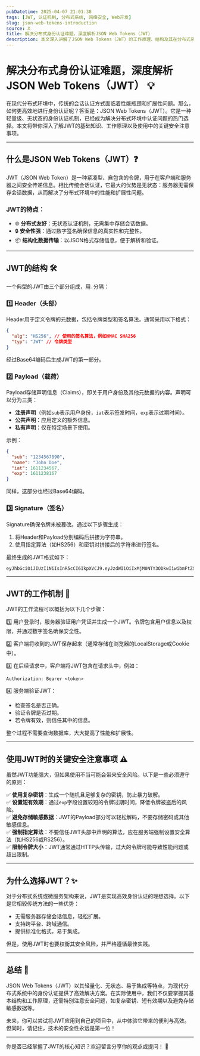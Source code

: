 ```yaml
---
pubDatetime: 2025-04-07 21:01:38
tags: [JWT, 认证机制, 分布式系统, 网络安全, Web开发]
slug: json-web-tokens-introduction
source: X
title: 解决分布式身份认证难题，深度解析JSON Web Tokens（JWT）
description: 本文深入讲解了JSON Web Tokens（JWT）的工作原理、结构及其在分布式系统中的应用，并总结了使用过程中的关键安全注意事项，让你快速掌握这一无状态认证机制的核心技术。
---
```


# 解决分布式身份认证难题，深度解析JSON Web Tokens（JWT） 💡

在现代分布式环境中，传统的会话认证方式面临着性能瓶颈和扩展性问题。那么，如何更高效地进行身份认证呢？答案是：JSON Web Tokens（JWT）。它是一种轻量级、无状态的身份认证机制，已经成为解决分布式环境中认证问题的热门选择。本文将带你深入了解JWT的基础知识、工作原理以及使用中的关键安全注意事项。

---

## 什么是JSON Web Tokens（JWT）❓

JWT（JSON Web Token）是一种紧凑型、自包含的令牌，用于在客户端和服务器之间安全传递信息。相比传统会话认证，它最大的优势是无状态：服务器无需保存会话数据，从而解决了分布式环境中的性能和扩展性问题。

### JWT的特点：

- 🌐 **分布式友好**：无状态认证机制，无需集中存储会话数据。
- 🔒 **安全性强**：通过数字签名确保信息的真实性和完整性。
- 📦 **结构化数据传输**：以JSON格式存储信息，便于解析和验证。

---

## JWT的结构 🛠️

一个典型的JWT由三个部分组成，用`.`分隔：

### 1️⃣ Header（头部）

Header用于定义令牌的元数据，包括令牌类型和签名算法。通常采用以下格式：

```json
{
  "alg": "HS256", // 使用的签名算法，例如HMAC SHA256
  "typ": "JWT" // 令牌类型
}
```

经过Base64编码后生成JWT的第一部分。

### 2️⃣ Payload（载荷）

Payload存储声明信息（Claims），即关于用户身份及其他元数据的内容。声明可以分为三类：

- **注册声明**（例如`sub`表示用户身份，`iat`表示签发时间，`exp`表示过期时间）。
- **公共声明**：应用定义的额外信息。
- **私有声明**：仅在特定场景下使用。

示例：

```json
{
  "sub": "1234567890",
  "name": "John Doe",
  "iat": 1611234567,
  "exp": 1611238167
}
```

同样，这部分也经过Base64编码。

### 3️⃣ Signature（签名）

Signature确保令牌未被篡改。通过以下步骤生成：

1. 将Header和Payload分别编码后拼接为字符串。
2. 使用指定算法（如HS256）和密钥对拼接后的字符串进行签名。

最终生成的JWT格式如下：

```
eyJhbGciOiJIUzI1NiIsInR5cCI6IkpXVCJ9.eyJzdWIiOiIxMjM0NTY3ODkwIiwibmFtZSI6IkpvaG4gRG9lIiwiaWF0IjoxNjExMjM0NTY3LCJleHAiOjE2MTEyMzgxNjd9.SflKxwRJSMeKKF2QT4fwpMeJf36POk6yJV_adQssw5c
```

---

## JWT的工作机制 🚀

JWT的工作流程可以概括为以下几个步骤：

1️⃣ 用户登录时，服务器验证用户凭证并生成一个JWT。令牌包含用户信息以及权限，并通过数字签名确保安全性。

2️⃣ 客户端将收到的JWT保存起来（通常存储在浏览器的LocalStorage或Cookie中）。

3️⃣ 在后续请求中，客户端将JWT包含在请求头中，例如：

```
Authorization: Bearer <token>
```

4️⃣ 服务端验证JWT：

- 检查签名是否正确。
- 验证令牌是否过期。
- 若令牌有效，则信任其中的信息。

整个过程不需要查询数据库，大大提高了性能和扩展性。

---

## 使用JWT时的关键安全注意事项 ⚠️

虽然JWT功能强大，但如果使用不当可能会带来安全风险。以下是一些必须遵守的原则：

✅ **使用复杂密钥**：生成一个随机且足够复杂的密钥，防止暴力破解。  
✅ **设置短有效期**：通过`exp`字段设置较短的令牌过期时间，降低令牌被盗后的风险。  
✅ **避免存储敏感数据**：JWT的Payload部分可以轻松解码，不要存储密码或其他敏感信息。  
✅ **强制指定算法**：不要信任JWT头部中声明的算法，应在服务端强制设置安全算法（如HS256或RS256）。  
✅ **限制令牌大小**：JWT通常通过HTTP头传输，过大的令牌可能导致性能问题或超出限制。

---

## 为什么选择JWT？✨

对于分布式系统或微服务架构来说，JWT是实现高效身份认证的理想选择。以下是它相较传统方法的一些优势：

- 无需服务器存储会话信息，轻松扩展。
- 支持跨平台、跨域通信。
- 提供标准化格式，易于集成。

但是，使用JWT时也要权衡其安全风险，并严格遵循最佳实践。

---

## 总结 📜

JSON Web Tokens（JWT）以其轻量化、无状态、易于集成等特点，为现代分布式系统中的身份认证提供了高效解决方案。在实际使用中，我们不仅要掌握其基本结构和工作原理，还需特别注意安全问题，如复杂密钥、短有效期以及避免存储敏感数据等。

未来，你可以尝试将JWT应用到自己的项目中，从中体验它带来的便利与高效。但同时，请记住，技术的安全性永远是第一位！

---

你是否已经掌握了JWT的核心知识？欢迎留言分享你的观点或提问！ 🙌

